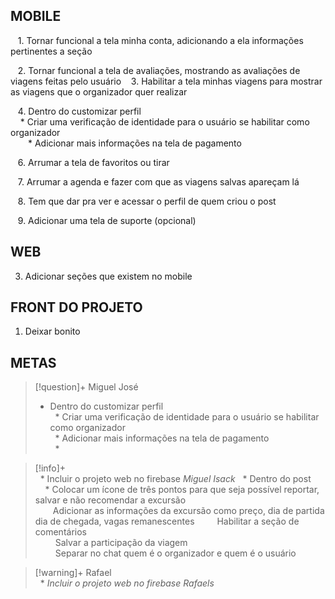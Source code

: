 ## MOBILE

   1. Tornar funcional a tela minha conta, adicionando a ela informações pertinentes a seção  
  
   2. Tornar funcional a tela de avaliações, mostrando as avaliações de viagens feitas pelo usuário
   3. Habilitar a tela minhas viagens para mostrar as viagens que o organizador quer realizar

   4. Dentro do customizar perfil  
    * Criar uma verificação de identidade para o usuário se habilitar como organizador  
  * Adicionar mais informações na tela de pagamento  
  
   6. Arrumar a tela de favoritos ou tirar  
  
   7. Arrumar a agenda e fazer com que as viagens salvas apareçam lá  
  
   8. Tem que dar pra ver e acessar o perfil de quem criou o post  
  
   9. Adicionar uma tela de suporte (opcional)  
## WEB  
  
3. Adicionar seções que existem no mobile

## FRONT DO PROJETO
1. Deixar bonito 


## METAS

> [!question]+ Miguel José  
> * Dentro do customizar perfil  
>  * Criar uma verificação de identidade para o usuário se habilitar como organizador  
>  * Adicionar mais informações na tela de pagamento  
>  * 
>   
  

> [!info]+  
>  * Incluir o projeto web no firebase *Miguel Isack*
>  * Dentro do post  
    * Colocar um ícone de três pontos para que seja possível reportar, salvar e não recomendar a excursão  
  Adicionar as informações da excursão como preço, dia de partida dia de chegada, vagas remanescentes
    Habilitar a seção de comentários   
    Salvar a participação da viagem   
    Separar no chat quem é o organizador e quem é o usuário  


> [!warning]+ Rafael  
>  * _Incluir o projeto web no firebase_ *Rafaels*


